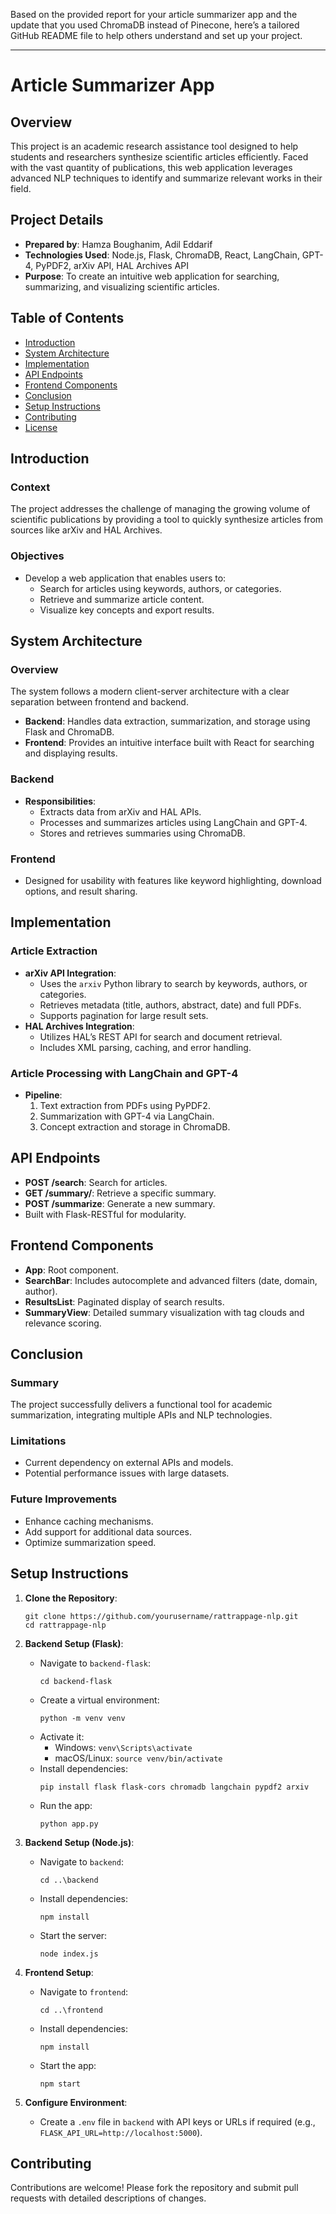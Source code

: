 Based on the provided report for your article summarizer app and the update that you used ChromaDB instead of Pinecone, here’s a tailored GitHub README file to help others understand and set up your project.

---

# Article Summarizer App

## Overview
This project is an academic research assistance tool designed to help students and researchers synthesize scientific articles efficiently. Faced with the vast quantity of publications, this web application leverages advanced NLP techniques to identify and summarize relevant works in their field.

## Project Details
- **Prepared by**: Hamza Boughanim, Adil Eddarif
- **Technologies Used**: Node.js, Flask, ChromaDB, React, LangChain, GPT-4, PyPDF2, arXiv API, HAL Archives API
- **Purpose**: To create an intuitive web application for searching, summarizing, and visualizing scientific articles.

## Table of Contents
- [Introduction](#introduction)
- [System Architecture](#system-architecture)
- [Implementation](#implementation)
- [API Endpoints](#api-endpoints)
- [Frontend Components](#frontend-components)
- [Conclusion](#conclusion)
- [Setup Instructions](#setup-instructions)
- [Contributing](#contributing)
- [License](#license)

## Introduction
### Context
The project addresses the challenge of managing the growing volume of scientific publications by providing a tool to quickly synthesize articles from sources like arXiv and HAL Archives.

### Objectives
- Develop a web application that enables users to:
  - Search for articles using keywords, authors, or categories.
  - Retrieve and summarize article content.
  - Visualize key concepts and export results.

## System Architecture
### Overview
The system follows a modern client-server architecture with a clear separation between frontend and backend.

- **Backend**: Handles data extraction, summarization, and storage using Flask and ChromaDB.
- **Frontend**: Provides an intuitive interface built with React for searching and displaying results.

### Backend
- **Responsibilities**:
  - Extracts data from arXiv and HAL APIs.
  - Processes and summarizes articles using LangChain and GPT-4.
  - Stores and retrieves summaries using ChromaDB.

### Frontend
- Designed for usability with features like keyword highlighting, download options, and result sharing.

## Implementation
### Article Extraction
- **arXiv API Integration**:
  - Uses the `arxiv` Python library to search by keywords, authors, or categories.
  - Retrieves metadata (title, authors, abstract, date) and full PDFs.
  - Supports pagination for large result sets.
- **HAL Archives Integration**:
  - Utilizes HAL’s REST API for search and document retrieval.
  - Includes XML parsing, caching, and error handling.

### Article Processing with LangChain and GPT-4
- **Pipeline**:
  1. Text extraction from PDFs using PyPDF2.
  2. Summarization with GPT-4 via LangChain.
  3. Concept extraction and storage in ChromaDB.

## API Endpoints
- **POST /search**: Search for articles.
- **GET /summary/<id>**: Retrieve a specific summary.
- **POST /summarize**: Generate a new summary.
- Built with Flask-RESTful for modularity.

## Frontend Components
- **App**: Root component.
- **SearchBar**: Includes autocomplete and advanced filters (date, domain, author).
- **ResultsList**: Paginated display of search results.
- **SummaryView**: Detailed summary visualization with tag clouds and relevance scoring.

## Conclusion
### Summary
The project successfully delivers a functional tool for academic summarization, integrating multiple APIs and NLP technologies.

### Limitations
- Current dependency on external APIs and models.
- Potential performance issues with large datasets.

### Future Improvements
- Enhance caching mechanisms.
- Add support for additional data sources.
- Optimize summarization speed.

## Setup Instructions
1. **Clone the Repository**:
   ```
   git clone https://github.com/yourusername/rattrappage-nlp.git
   cd rattrappage-nlp
   ```

2. **Backend Setup (Flask)**:
   - Navigate to `backend-flask`:
     ```
     cd backend-flask
     ```
   - Create a virtual environment:
     ```
     python -m venv venv
     ```
   - Activate it:
     - Windows: `venv\Scripts\activate`
     - macOS/Linux: `source venv/bin/activate`
   - Install dependencies:
     ```
     pip install flask flask-cors chromadb langchain pypdf2 arxiv
     ```
   - Run the app:
     ```
     python app.py
     ```

3. **Backend Setup (Node.js)**:
   - Navigate to `backend`:
     ```
     cd ..\backend
     ```
   - Install dependencies:
     ```
     npm install
     ```
   - Start the server:
     ```
     node index.js
     ```

4. **Frontend Setup**:
   - Navigate to `frontend`:
     ```
     cd ..\frontend
     ```
   - Install dependencies:
     ```
     npm install
     ```
   - Start the app:
     ```
     npm start
     ```

5. **Configure Environment**:
   - Create a `.env` file in `backend` with API keys or URLs if required (e.g., `FLASK_API_URL=http://localhost:5000`).

## Contributing
Contributions are welcome! Please fork the repository and submit pull requests with detailed descriptions of changes.
